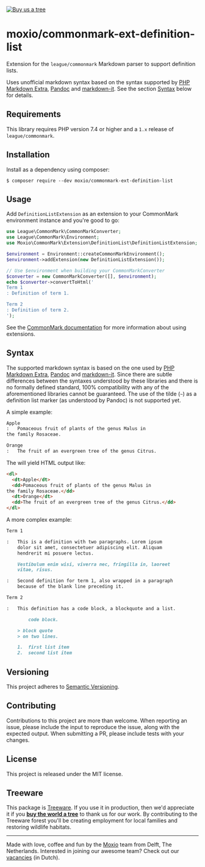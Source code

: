 [![Buy us a tree](https://img.shields.io/badge/Treeware-%F0%9F%8C%B3-lightgreen)](https://plant.treeware.earth/Moxio/commonmark-ext-definition-list)

moxio/commonmark-ext-definition-list
====================================
Extension for the `league/commonmark` Markdown parser to support definition lists.

Uses unofficial markdown syntax based on the syntax supported by
[PHP Markdown Extra](https://michelf.ca/projects/php-markdown/extra/#def-list),
[Pandoc](https://pandoc.org/MANUAL.html#definition-lists) and
[markdown-it](https://github.com/markdown-it/markdown-it-deflist). See the
section [Syntax](#syntax) below for details.

Requirements
------------
This library requires PHP version 7.4 or higher and a `1.x` release of
`league/commonmark`.

Installation
------------
Install as a dependency using composer:
```
$ composer require --dev moxio/commonmark-ext-definition-list
```

Usage
-----
Add `DefinitionListExtension` as an extension to your CommonMark environment
instance and you're good to go:
```php
use League\CommonMark\CommonMarkConverter;
use League\CommonMark\Environment;
use Moxio\CommonMark\Extension\DefinitionList\DefinitionListExtension;

$environment = Environment::createCommonMarkEnvironment();
$environment->addExtension(new DefinitionListExtension());

// Use $environment when building your CommonMarkConverter
$converter = new CommonMarkConverter([], $environment);
echo $converter->convertToHtml('
Term 1
: Definition of term 1.

Term 2
: Definition of term 2.
');
```
See the [CommonMark documentation](https://commonmark.thephpleague.com/1.5/extensions/overview/#usage)
for more information about using extensions.

Syntax
------
The supported markdown syntax is based on the one used by
[PHP Markdown Extra](https://michelf.ca/projects/php-markdown/extra/#def-list),
[Pandoc](https://pandoc.org/MANUAL.html#definition-lists) and
[markdown-it](https://github.com/markdown-it/markdown-it-deflist).
Since there are subtle differences between the syntaxes understood by these
libraries and there is no formally defined standard, 100% compatibility
with any of the aforementioned libraries cannot be guaranteed. The use
of the tilde (`~`) as a definition list marker (as understood by Pandoc)
is not supported yet.

A simple example:
```markdown
Apple
:   Pomaceous fruit of plants of the genus Malus in
the family Rosaceae.

Orange
:   The fruit of an evergreen tree of the genus Citrus.
```
The will yield HTML output like:
```html
<dl>
  <dt>Apple</dt>
  <dd>Pomaceous fruit of plants of the genus Malus in
the family Rosaceae.</dd>
  <dt>Orange</dt>
  <dd>The fruit of an evergreen tree of the genus Citrus.</dd>
</dl>
```

A more complex example:
```markdown
Term 1

:   This is a definition with two paragraphs. Lorem ipsum
    dolor sit amet, consectetuer adipiscing elit. Aliquam
    hendrerit mi posuere lectus.

    Vestibulum enim wisi, viverra nec, fringilla in, laoreet
    vitae, risus.

:   Second definition for term 1, also wrapped in a paragraph
    because of the blank line preceding it.

Term 2

:   This definition has a code block, a blockquote and a list.

        code block.

    > block quote
    > on two lines.

    1.  first list item
    2.  second list item
```

Versioning
----------
This project adheres to [Semantic Versioning](http://semver.org/).

Contributing
------------
Contributions to this project are more than welcome. When reporting an issue,
please include the input to reproduce the issue, along with the expected
output. When submitting a PR, please include tests with your changes.

License
-------
This project is released under the MIT license.

Treeware
--------
This package is [Treeware](https://treeware.earth/). If you use it in production,
then we'd appreciate it if you [**buy the world a tree**](https://plant.treeware.earth/Moxio/commonmark-ext-definition-list)
to thank us for our work. By contributing to the Treeware forest you'll be creating
employment for local families and restoring wildlife habitats.

---
Made with love, coffee and fun by the [Moxio](https://www.moxio.com) team from
Delft, The Netherlands. Interested in joining our awesome team? Check out our
[vacancies](https://werkenbij.moxio.com/) (in Dutch).
